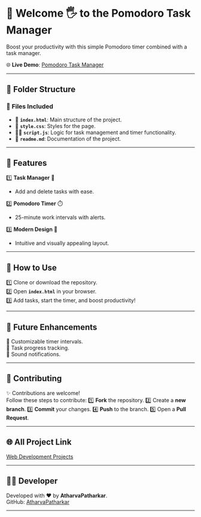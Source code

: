 # 🍅 Welcome 🖐 to the Pomodoro Task Manager

Boost your productivity with this simple Pomodoro timer combined with a task manager.

🌐 **Live Demo**: [Pomodoro Task Manager](https://atharvapatharkar.github.io/web-development-projects/Pomodoro%20Task%20Manager/index.html) 

---

## 📂 Folder Structure

### 🔸 **Files Included**
- 📄 **`index.html`**: Main structure of the project.
- 🎨 **`style.css`**: Styles for the page.
- 🧑‍💻 **`script.js`**: Logic for task management and timer functionality.
- 📄 **`readme.md`**: Documentation of the project.

---

## 🌟 Features

1️⃣ **Task Manager** 📝  
   - Add and delete tasks with ease.  

2️⃣ **Pomodoro Timer** ⏱️  
   - 25-minute work intervals with alerts.  

3️⃣ **Modern Design** 🎨  
   - Intuitive and visually appealing layout.

---

## 🚀 How to Use

1️⃣ Clone or download the repository.  
2️⃣ Open **`index.html`** in your browser.  
3️⃣ Add tasks, start the timer, and boost productivity!

---

## 🔮 Future Enhancements

📌 Customizable timer intervals.  
📌 Task progress tracking.  
📌 Sound notifications.  

---

## 🤝 Contributing

✨ Contributions are welcome!  
Follow these steps to contribute:
1️⃣ **Fork** the repository.
2️⃣ Create a **new branch**.
3️⃣ **Commit** your changes.
4️⃣ **Push** to the branch.
5️⃣ Open a **Pull Request**.

---

## 🌐 All Project Link

[Web Development Projects](https://atharvapatharkar.github.io/web-development-projects/)

---

## 🧑‍💻 Developer

Developed with ❤️ by **AtharvaPatharkar**.  
GitHub: [AtharvaPatharkar](https://github.com/AtharvaPatharkar)

---